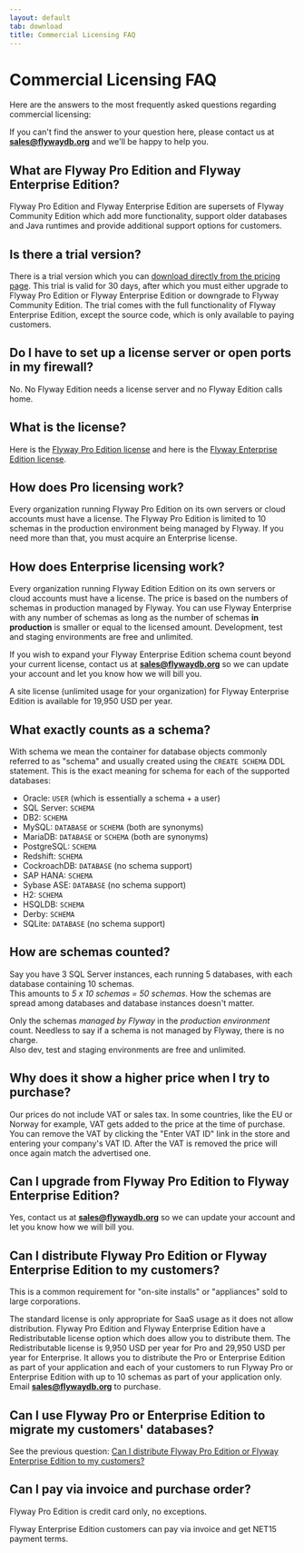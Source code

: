 ```yaml
---
layout: default
tab: download
title: Commercial Licensing FAQ
---
```

# Commercial Licensing FAQ

Here are the answers to the most frequently asked questions regarding commercial licensing:

<div id="toc"></div>

If you can't find the answer to your question here, please contact us at **sales@flywaydb.org** and we'll be happy to help you.

## What are Flyway Pro Edition and Flyway Enterprise Edition?

Flyway Pro Edition and Flyway Enterprise Edition are supersets of Flyway Community Edition which add more functionality, support older databases and Java runtimes
and provide additional support options for customers.

## Is there a trial version?

There is a trial version which you can [download directly from the pricing page](https://flywaydb.org/download/).
This trial is valid for 30 days, after which you must
either upgrade to Flyway Pro Edition or Flyway Enterprise Edition or downgrade to Flyway Community Edition. The trial comes
with the full functionality of Flyway Enterprise Edition, except the source code, which is only available to paying customers.

## Do I have to set up a license server or open ports in my firewall?

No. No Flyway Edition needs a license server and no Flyway Edition calls home.

## What is the license?

Here is the [Flyway Pro Edition license](/licenses/flyway-pro) and here is the [Flyway Enterprise Edition license](/licenses/flyway-enterprise).

## How does Pro licensing work?

Every organization running Flyway Pro Edition on its own servers or cloud accounts must have a license. The Flyway Pro
Edition is limited to 10 schemas in the production environment being managed by Flyway. If you need more than that, you
must acquire an Enterprise license.

## How does Enterprise licensing work?

Every organization running Flyway Edition Edition on its own servers or cloud accounts must have a license.
The price is based on the numbers of schemas in production managed by Flyway. You can use Flyway Enterprise with any
number of schemas as long as the number of schemas **in production** is smaller or equal to the licensed amount.
Development, test and staging environments are free and unlimited.

If you wish to expand your Flyway Enterprise Edition schema count beyond your current license, contact us at 
**sales@flywaydb.org** so we can update your account and let you know how we will bill you.

A site license (unlimited usage for your organization) for Flyway Enterprise Edition is available for 19,950 USD per year.

## What exactly counts as a schema?

With schema we mean the container for database objects commonly referred to as "schema" and usually created using the
`CREATE SCHEMA` DDL statement. This is the exact meaning for schema for each of the supported databases:

- Oracle: `USER` (which is essentially a schema + a user)
- SQL Server: `SCHEMA`
- DB2: `SCHEMA`
- MySQL: `DATABASE` or `SCHEMA` (both are synonyms)
- MariaDB: `DATABASE` or `SCHEMA` (both are synonyms)
- PostgreSQL: `SCHEMA`
- Redshift: `SCHEMA`
- CockroachDB: `DATABASE` (no schema support)
- SAP HANA: `SCHEMA`
- Sybase ASE: `DATABASE` (no schema support)
- H2: `SCHEMA`
- HSQLDB: `SCHEMA`
- Derby: `SCHEMA`
- SQLite: `DATABASE` (no schema support)

## How are schemas counted?

Say you have 3 SQL Server instances, each running 5 databases, with each database containing 10 schemas.<br>
This amounts to *5 x 10 schemas = 50 schemas*. How the schemas are spread among databases and database instances
doesn't matter. 

Only the schemas *managed by Flyway* in the *production environment* count.
Needless to say if a schema is not managed by Flyway, there is no charge.<br>
Also dev, test and staging environments are free and unlimited.

## Why does it show a higher price when I try to purchase?

Our prices do not include VAT or sales tax. In some countries, like the EU or Norway for example, VAT gets added to the
price at the time of purchase. You can remove the VAT by clicking the "Enter VAT ID" link in the store and entering your
company's VAT ID. After the VAT is removed the price will once again match the advertised one. 

## Can I upgrade from Flyway Pro Edition to Flyway Enterprise Edition?

Yes, contact us at **sales@flywaydb.org** so we can update your account and let you know how we will bill you.

## Can I distribute Flyway Pro Edition or Flyway Enterprise Edition to my customers?

This is a common requirement for "on-site installs" or "appliances" sold to large corporations.

The standard license is only appropriate for SaaS usage as it does not allow distribution.
Flyway Pro Edition and Flyway Enterprise Edition have a Redistributable license option which does allow you to
distribute them. The Redistributable license is 9,950 USD per year for Pro and 29,950 USD per year for Enterprise.
It allows you to distribute the Pro or Enterprise Edition as part of your application and each of your customers to
run Flyway Pro or Enterprise Edition with up to 10 schemas as part of your application only.
Email **sales@flywaydb.org** to purchase.

## Can I use Flyway Pro or Enterprise Edition to migrate my customers' databases?

See the previous question: [Can I distribute Flyway Pro Edition or Flyway Enterprise Edition to my customers?](#can-i-distribute-flyway-pro-edition-or-flyway-enterprise-edition-to-my-customers)

## Can I pay via invoice and purchase order?

Flyway Pro Edition is credit card only, no exceptions.

Flyway Enterprise Edition customers can pay via invoice and get NET15 payment terms.